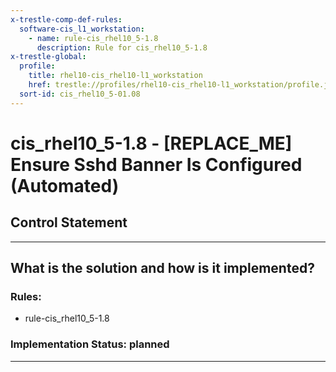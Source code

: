 ```yaml
---
x-trestle-comp-def-rules:
  software-cis_l1_workstation:
    - name: rule-cis_rhel10_5-1.8
      description: Rule for cis_rhel10_5-1.8
x-trestle-global:
  profile:
    title: rhel10-cis_rhel10-l1_workstation
    href: trestle://profiles/rhel10-cis_rhel10-l1_workstation/profile.json
  sort-id: cis_rhel10_5-01.08
---
```


# cis_rhel10_5-1.8 - \[REPLACE_ME\] Ensure Sshd Banner Is Configured (Automated)

## Control Statement

______________________________________________________________________

## What is the solution and how is it implemented?

<!-- For implementation status enter one of: implemented, partial, planned, alternative, not-applicable -->

<!-- Note that the list of rules under ### Rules: is read-only and changes will not be captured after assembly to JSON -->

<!-- Add control implementation description here for control: cis_rhel10_5-1.8 -->

### Rules:

  - rule-cis_rhel10_5-1.8

### Implementation Status: planned

______________________________________________________________________
